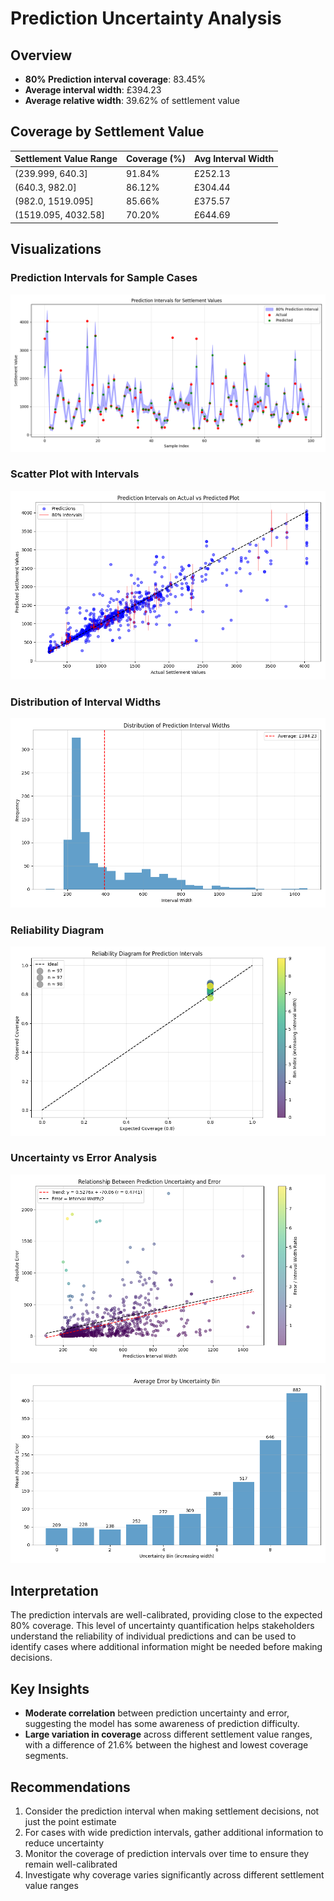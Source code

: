 # Prediction Uncertainty Analysis

## Overview

- **80% Prediction interval coverage**: 83.45%
- **Average interval width**: £394.23
- **Average relative width**: 39.62% of settlement value

## Coverage by Settlement Value

| Settlement Value Range | Coverage (%) | Avg Interval Width |
|------------------------|--------------|--------------------|
| (239.999, 640.3] | 91.84% | £252.13 |
| (640.3, 982.0] | 86.12% | £304.44 |
| (982.0, 1519.095] | 85.66% | £375.57 |
| (1519.095, 4032.58] | 70.20% | £644.69 |

## Visualizations

### Prediction Intervals for Sample Cases

![Prediction Intervals](prediction_intervals.png)

### Scatter Plot with Intervals

![Interval Scatter](interval_scatter.png)

### Distribution of Interval Widths

![Interval Width Distribution](interval_width_distribution.png)

### Reliability Diagram

![Reliability Diagram](reliability_diagram.png)

### Uncertainty vs Error Analysis

![Uncertainty vs Error](uncertainty_vs_error.png)

![Binned Uncertainty Analysis](binned_uncertainty_analysis.png)

## Interpretation

The prediction intervals are well-calibrated, providing close to the expected 80% coverage. This level of uncertainty quantification helps stakeholders understand the reliability of individual predictions and can be used to identify cases where additional information might be needed before making decisions.

## Key Insights

- **Moderate correlation** between prediction uncertainty and error, suggesting the model has some awareness of prediction difficulty.
- **Large variation in coverage** across different settlement value ranges, with a difference of 21.6% between the highest and lowest coverage segments.

## Recommendations

1. Consider the prediction interval when making settlement decisions, not just the point estimate
2. For cases with wide prediction intervals, gather additional information to reduce uncertainty
3. Monitor the coverage of prediction intervals over time to ensure they remain well-calibrated
5. Investigate why coverage varies significantly across different settlement value ranges
